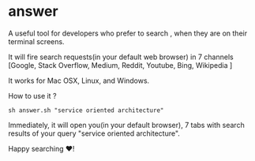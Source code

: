 # answer

A useful tool for developers who prefer to search , when they are on their terminal screens.

It will fire search requests(in your default web browser) in 7 channels [Google, Stack Overflow, Medium, Reddit, Youtube, Bing, Wikipedia ] 

It works for Mac OSX, Linux, and Windows.

How to use it ? 
```
sh answer.sh "service oriented architecture"

```

Immediately, it will open you(in your default browser), 7 tabs with search results of your query "service oriented architecture".

Happy searching ❤️!
